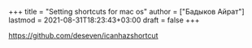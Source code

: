 +++
title = "Setting shortcuts for mac os"
author = ["Бадыков Айрат"]
lastmod = 2021-08-31T18:23:43+03:00
draft = false
+++

<https://github.com/deseven/icanhazshortcut>
